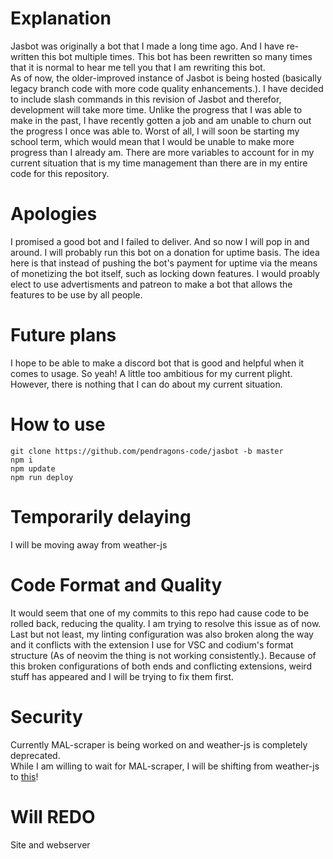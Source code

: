 # Explanation
Jasbot was originally a bot that I made a long time ago. And I have re-written this bot multiple times. This bot has been rewritten so many times that it is normal to hear me tell you that I am rewriting this bot.			
As of now, the older-improved instance of Jasbot is being hosted (basically legacy branch code with more code quality enhancements.). I have decided to include slash commands in this revision of Jasbot and therefor, development will take more time. Unlike the progress that I was able to make in the past, I have recently gotten a job and am unable to churn out the progress I once was able to. Worst of all, I will soon be starting my school term, which would mean that I would be unable to make more progress than I already am. There are more variables to account for in my current situation that is my time management than there are in my entire code for this repository.

# Apologies
I promised a good bot and I failed to deliver. And so now I will pop in and around. I will probably run this bot on a donation for uptime basis. The idea here is that instead of pushing the bot's payment for uptime via the means of monetizing the bot itself, such as locking down features. I would proably elect to use advertisments and patreon to make a bot that allows the features to be use by all people.

# Future plans 
I hope to be able to make a discord bot that is good and helpful when it comes to usage. So yeah! A little too ambitious for my current plight. However, there is nothing that I can do about my current situation.

# How to use
```
git clone https://github.com/pendragons-code/jasbot -b master
npm i
npm update
npm run deploy
```

# Temporarily delaying
I will be moving away from weather-js

# Code Format and Quality
It would seem that one of my commits to this repo had cause code to be rolled back, reducing the quality. I am trying to resolve this issue as of now. Last but not least, my linting configuration was also broken along the way and it conflicts with the extension I use for VSC and codium's format structure (As of neovim the thing is not working consistently.). Because of this broken configurations of both ends and conflicting extensions, weird stuff has appeared and I will be trying to fix them first.

# Security 
Currently MAL-scraper is being worked on and weather-js is completely deprecated.       
While I am willing to wait for MAL-scraper, I will be shifting from weather-js to [this](https://rapidapi.com/weatherapi/api/weatherapi-com)!

# Will REDO 
Site and webserver
